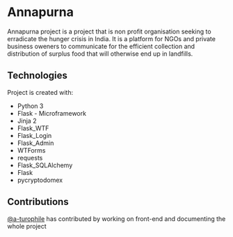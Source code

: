 # Annapurna
Annapurna project is a project that is non profit organisation seeking to erradicate the hunger crisis in India. It is a
platform for NGOs and private business oweners to communicate for the efficient collection and distribution of surplus food that will 
otherwise end up in landfills.


## Technologies
Project is created with:
* Python 3
* Flask - Microframework
* Jinja 2
* Flask_WTF
* Flask_Login
* Flask_Admin
* WTForms
* requests
* Flask_SQLAlchemy
* Flask
 * pycryptodomex

## Contributions

[@a-turophile](https://www.github.com/a-turophile) has contributed by working on front-end and documenting the whole project
